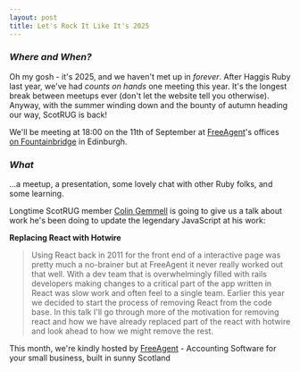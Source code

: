 ```yaml
---
layout: post
title: Let's Rock It Like It's 2025
---
```


### *Where and When?*
Oh my gosh - it's 2025, and we haven't met up in _forever_. After Haggis Ruby last year, we've had _counts on hands_ one meeting this year. It's the longest break between meetups ever (don't let the website tell you otherwise). Anyway, with the summer winding down and the bounty of autumn heading our way, ScotRUG is back!

We'll be meeting at 18:00 on the 11th of September at [FreeAgent](https://www.freeagent.com/)'s offices [on Fountainbridge](https://www.openstreetmap.org/node/10837044082) in Edinburgh.

### *What*

...a meetup, a presentation, some lovely chat with other Ruby folks, and some learning. 

Longtime ScotRUG member [Colin Gemmell](@pythonandchips.bsky.social‬) is going to give us a talk about work he's been doing to update the legendary JavaScript at his work:

**Replacing React with Hotwire**

> Using React back in 2011 for the front end of a interactive page was pretty much a no-brainer but at FreeAgent it never really worked out that well.  With a dev team that is overwhelmingly filled with rails developers making changes to a critical part of the app written in React was slow work and often feel to a single team. Earlier this year we decided to start the process of removing React from the code base.
In this talk I'll go through more of the motivation for removing react and how we have already replaced part of the react with hotwire and look ahead to how we might remove the rest.



This month, we're kindly hosted by [FreeAgent](https://freeagent.com) - Accounting Software for your small business, built in sunny Scotland
